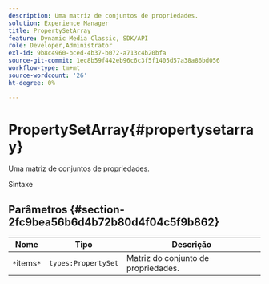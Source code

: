 ```yaml
---
description: Uma matriz de conjuntos de propriedades.
solution: Experience Manager
title: PropertySetArray
feature: Dynamic Media Classic, SDK/API
role: Developer,Administrator
exl-id: 9b8c4960-bced-4b37-b072-a713c4b20bfa
source-git-commit: 1ec8b59f442eb96c6c3f5f1405d57a38a86bd056
workflow-type: tm+mt
source-wordcount: '26'
ht-degree: 0%

---
```


# PropertySetArray{#propertysetarray}

Uma matriz de conjuntos de propriedades.

Sintaxe

## Parâmetros {#section-2fc9bea56b6d4b72b80d4f04c5f9b862}

| Nome | Tipo | Descrição |
|---|---|---|
| `*`items`*` | `types:PropertySet` | Matriz do conjunto de propriedades. |
